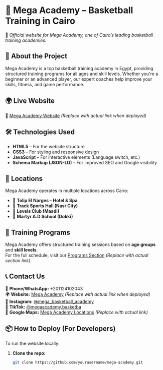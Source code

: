 # 🏀 Mega Academy – Basketball Training in Cairo  
🚀 *Official website for Mega Academy, one of Cairo’s leading basketball training academies.*

## 📌 About the Project
Mega Academy is a top basketball training academy in Egypt, providing structured training programs for all ages and skill levels. Whether you're a beginner or an advanced player, our expert coaches help improve your skills, fitness, and game performance.

## 🌍 Live Website
🔗 [Mega Academy Website](#) *(Replace with actual link when deployed)*  

## 🛠️ Technologies Used
- **HTML5** – For the website structure
- **CSS3** – For styling and responsive design
- **JavaScript** – For interactive elements (Language switch, etc.)
- **Schema Markup (JSON-LD)** – For improved SEO and Google visibility

## 📍 Locations
Mega Academy operates in multiple locations across Cairo:
- 📌 **Tolip El Narges – Hotel & Spa**
- 📌 **Track Sports Hall (Nasr City)**
- 📌 **Levels Club (Maadi)**
- 📌 **Martyr A.D School (Dokki)**

## 📅 Training Programs
Mega Academy offers structured training sessions based on **age groups** and **skill levels**.  
For the full schedule, visit our [Programs Section](#) *(Replace with actual section link)*.

## 📞 Contact Us
📱 **Phone/WhatsApp:** +201124102043  
🌍 **Website:** [Mega Academy](#) *(Replace with actual link when deployed)*  
📸 **Instagram:** [@mega_basketball_academy](https://www.instagram.com/mega_basketball_academy)  
🎥 **TikTok:** [@megaacademy.basketba](https://www.tiktok.com/@megaacademy.basketba)  
📍 **Google Maps:** [Mega Academy Locations](#) *(Replace with actual link)*  

## 📦 How to Deploy (For Developers)
To run the website locally:
1. **Clone the repo:**  
   ```bash
   git clone https://github.com/yourusername/mega-academy.git
